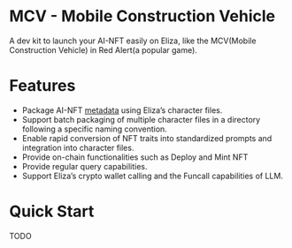 # MCV - Mobile Construction Vehicle
A dev kit to launch your AI-NFT easily on Eliza, like the MCV(Mobile Construction Vehicle) in Red Alert(a popular game).

# Features
- Package AI-NFT [metadata](https://docs.xnomad.ai/ai-nft-metadata) using Eliza’s character files.
- Support batch packaging of multiple character files in a directory following a specific naming convention.
- Enable rapid conversion of NFT traits into standardized prompts and integration into character files.
- Provide on-chain functionalities such as Deploy and Mint NFT
- Provide regular query capabilities.
- Support Eliza’s crypto wallet calling and the Funcall capabilities of LLM.

# Quick Start
TODO

